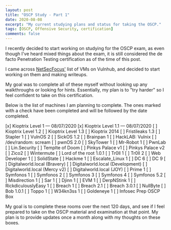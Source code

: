 ```yaml
---
layout: post
title: "OSCP Study - Part 1"
date: 2020-08-08
excerpt: "My current studying plans and status for taking the OSCP."
tags: [OSCP, Offensive Security, certification]
comments: false
---
```


I recently decided to start working on studying for the OSCP exam, as even though I've heard mixed things about the exam, it is still considered the de facto Penetration Testing certification as of the time of this post.

I came across <a href="https://docs.google.com/spreadsheets/d/1dwSMIAPIam0PuRBkCiDI88pU3yzrqqHkDtBngUHNCw8/edit#gid=0">NetSecFocus'</a> list of VMs on Vulnhub, and decided to start working on them and making writeups.

My goal was to complete all of these myself without looking up any walkthroughs or looking for hints. Essentially, my plan is to "try harder" so I feel confident to take on this certification.

Below is the list of machines I am planning to complete. The ones marked with a check have been completed and will be followed by the date completed.

 [x] Kioptrix Level 1 — 08/07/2020
 [x] Kioptrix Level 1.1 — 08/07/2020
 [ ] Kioptrix Level 1.2
 [ ] Kioptrix Level 1.3
 [ ] Kioptrix 2014
 [ ] Fristileaks 1.3
 [ ] Stapler 1
 [ ] VulnOS 2
 [ ] SickOS 1.2
 [ ] Brainpan 1
 [ ] HackLAB: Vulnix
 [ ] /dev/random: scream
 [ ] pwnOS 2.0
 [ ] SkyTower 1
 [ ] Mr-Robot 1
 [ ] PwnLab
 [ ] Lin.Security
 [ ] Templte of Doom
 [ ] Pinkys Palace v1
 [ ] Pinkys Palace v2
 [ ] Zico2
 [ ] Wintermute
 [ ] Lord of the root 1.0.1
 [ ] Tr0ll 1
 [ ] Tr0ll 2
 [ ] Web Developer 1
 [ ] SolidState
 [ ] Hackme 1
 [ ] Escalate_Linux 1
 [ ] DC 6
 [ ] DC 9
 [ ] Digitalworld.local (Bravery)
 [ ] Digitalworld.local (Development)
 [ ] Digitalworld.local (Mercy v2)
 [ ] Digitalworld.local (JOY)
 [ ] Prime 1
 [ ] Symfonos 1
 [ ] Symfonos 2
 [ ] Symfonos 3
 [ ] Symfonos 4
 [ ] Symfonos 5.2
 [ ] Misdirection 1
 [ ] Sar 1
 [ ]  Djinn 1
 [ ] EVM 1
 [ ] DerpNStink 1
 [ ] RickdiculouslyEasy 1
 [ ] Breach 1
 [ ] Breach 2.1
 [ ] Breach 3.0.1
 [ ] NullByte
 [ ] Bob 1.0.1
 [ ] Toppo 1
 [ ] W34kn3ss 1
 [ ] Goldeneye 1
 [ ] Infosec Prep OSCP Box


My goal is to complete these rooms over the next 120 days, and see if I feel prepared to take on the OSCP material and examination at that point. My plan is to provide updates once a month along with my thoughts on these boxes.

